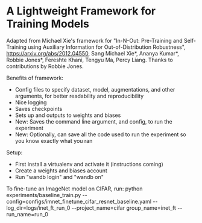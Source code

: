 
# A Lightweight Framework for Training Models

Adapted from Michael Xie's framework for "In-N-Out: Pre-Training and Self-Training using Auxiliary Information for Out-of-Distribution Robustness", 
https://arxiv.org/abs/2012.04550, Sang Michael Xie*, Ananya Kumar*, Robbie Jones*, Fereshte Khani, Tengyu Ma, Percy Liang. Thanks to contributions by Robbie Jones.

Benefits of framework:
- Config files to specify dataset, model, augmentations, and other arguments, for better readability and reproducibility
- Nice logging
- Saves checkpoints
- Sets up and outputs to weights and biases
- New: Saves the command line argument, and config, to run the experiment
- New: Optionally, can save all the code used to run the experiment so you know exactly what you ran

Setup:
- First install a virtualenv and activate it (instructions coming)
- Create a weights and biases account
- Run "wandb login" and "wandb on"

To fine-tune an ImageNet model on CIFAR, run:
python experiments/baseline_train.py --config=configs/imnet_finetune_cifar_resnet_baseline.yaml --log_dir=logs/inet_ft_run_0 --project_name=cifar group_name=inet_ft --run_name=run_0

